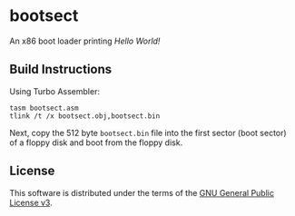 # bootsect

An x86 boot loader printing _Hello World!_

## Build Instructions

Using Turbo Assembler:

```
tasm bootsect.asm
tlink /t /x bootsect.obj,bootsect.bin
```

Next, copy the 512 byte `bootsect.bin` file into the first sector (boot sector)
of a floppy disk and boot from the floppy disk.

## License

This software is distributed under the terms of the
[GNU General Public License v3](https://www.gnu.org/licenses/gpl-3.0.en.html).
